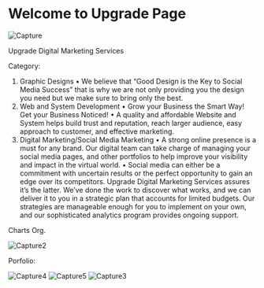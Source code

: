 # Welcome to Upgrade Page
![Capture](https://user-images.githubusercontent.com/85720033/122350710-0addbe80-cf80-11eb-9e83-c011c84ea566.PNG)


Upgrade Digital Marketing Services

Category:

1.	Graphic Designs
•	We believe that “Good Design is the Key to Social Media Success” that is why we are not only providing you the design you need but we make sure to bring only the best.
2.	Web and System Development
•	Grow your Business the Smart Way! Get your Business Noticed! 
•	A quality and affordable Website and System helps build trust and reputation, reach larger audience, easy approach to customer, and effective marketing.
3.	Digital Marketing/Social Media Marketing
•	A strong online presence is a must for any brand. Our digital team can take charge of managing your social media pages, and other portfolios to help improve your visibility and impact in the virtual world. 
•	Social media can either be a commitment with uncertain results or the perfect opportunity to gain an edge over its competitors. Upgrade Digital Marketing Services assures it’s the latter. We’ve done the work to discover what works, and we can deliver it to you in a strategic plan that accounts for limited budgets. Our strategies are manageable enough for you to implement on your own, and our sophisticated analytics program provides ongoing support.


Charts Org.

![Capture2](https://user-images.githubusercontent.com/85720033/122352380-aae81780-cf81-11eb-9b29-88decf535d88.PNG)


Porfolio:

 ![Capture4](https://user-images.githubusercontent.com/85720033/122354438-960c8380-cf83-11eb-815d-c41232f4748c.PNG)
       ![Capture5](https://user-images.githubusercontent.com/85720033/122354565-afadcb00-cf83-11eb-93ef-b0d160f15e00.PNG)
       ![Capture3](https://user-images.githubusercontent.com/85720033/122354692-d4a23e00-cf83-11eb-8db2-0f1ab75502ce.PNG)

